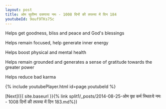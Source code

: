 ```yaml
---
layout: post
title: ओम सुतीष्ण दसणाया नमः - 1008 दिनों की तपस्या में दिन 184
youtubeId: 9ouf9TKs75c
---
```

 
 
Helps get goodness, bliss and peace and God's blessings
 
Helps remain focused, help generate inner energy 
 
Helps boost physical and mental health 
 
Helps remain grounded and generates a sense of gratitude towards the greater power 
 
Helps reduce bad karma
 
 
 
 


{% include youtubePlayer.html id=page.youtubeId %}
 
[Next]({{ site.baseurl }}{% link  split1/_posts/2014-08-25-ओम वृक्ष कर्म स्थितःये नमः - 1008 दिनों की तपस्या में दिन 183.md%})
 

